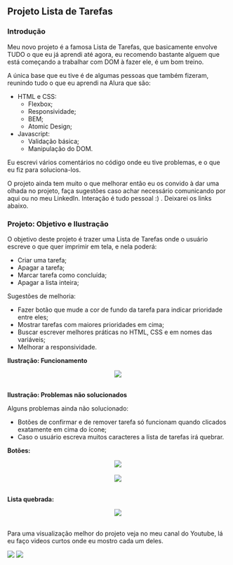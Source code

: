 ## Projeto Lista de Tarefas

### Introdução 

Meu novo projeto é a famosa Lista de Tarefas, que basicamente envolve TUDO o que eu já aprendi até agora, eu recomendo bastante alguem que está começando a trabalhar com DOM à fazer ele, é um bom treino.

A única base que eu tive é de algumas pessoas que também fizeram, reunindo tudo o que eu aprendi na Alura que são:

- HTML e CSS:
    - Flexbox;
    - Responsividade;
    - BEM;
    - Atomic Design;
- Javascript:
    - Validação básica;
    - Manipulação do DOM.

Eu escrevi vários comentários no código onde eu tive problemas, e o que eu fiz para soluciona-los.

O projeto ainda tem muito o que melhorar então eu os convido à dar uma olhada no projeto, faça sugestões caso achar necessário comunicando por aqui ou no meu LinkedIn. Interação é tudo pessoal :) . Deixarei os links abaixo.

### Projeto: Objetivo e Ilustração

O objetivo deste projeto é trazer uma Lista de Tarefas onde o usuário escreve o que quer imprimir em tela, e nela poderá:

- Criar uma tarefa;
- Apagar a tarefa;
- Marcar tarefa como concluída;
- Apagar a lista inteira;

Sugestões de melhoria:

- Fazer botão que mude a cor de fundo da tarefa para indicar prioridade entre eles;
- Mostrar tarefas com maiores prioridades em cima;
- Buscar escrever melhores práticas no HTML, CSS e em nomes das variáveis;
- Melhorar a responsividade.

**Ilustração: Funcionamento**

<div align="center">
    <img src="https://user-images.githubusercontent.com/61354355/153063038-082522db-388a-4747-a359-47c5ff039584.gif">
</div><br>

**Ilustração: Problemas não solucionados**

Alguns problemas ainda não solucionado:
- Botões de confirmar e de remover tarefa só funcionam quando clicados exatamente em cima do ícone;
- Caso o usuário escreva muitos caracteres a lista de tarefas irá quebrar.

**Botões:**
<div align="center">
    <img src="https://user-images.githubusercontent.com/61354355/153062557-0bdf6035-533e-42dd-8d17-458f30a02888.PNG">
</div><br>

<div align="center">
    <img src="https://user-images.githubusercontent.com/61354355/153062862-3995e233-9f76-416e-84ff-f30d8a56470a.PNG">
</div><br>

**Lista quebrada:**

<div align="center">
    <img src="https://user-images.githubusercontent.com/61354355/153063751-a30d18ef-906f-417a-8059-408f7f7e59dd.png">
</div><br>

Para uma visualização melhor do projeto veja no meu canal do Youtube, lá eu faço videos curtos onde eu mostro cada um deles.

<div> 
  <a href="https://www.youtube.com/channel/UCzQ7Tlul19JBSuAMOl_h6XA" target="_blank"><img src="https://img.shields.io/badge/YouTube-FF0000?style=for-the-badge&logo=youtube&logoColor=white" target="_blank"></a>
  <a href="https://www.linkedin.com/in/allanribeirosantos/" target="_blank"><img src="https://img.shields.io/badge/-LinkedIn-%230077B5?style=for-the-badge&logo=linkedin&logoColor=white" target="_blank"></a>
</div>
